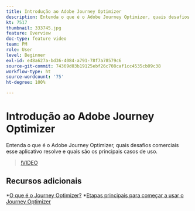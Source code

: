 ```yaml
---
title: Introdução ao Adobe Journey Optimizer
description: Entenda o que é o Adobe Journey Optimizer, quais desafios comerciais esse aplicativo resolve e quais são os principais casos de uso.
kt: 7517
thumbnail: 333745.jpg
feature: Overview
doc-type: feature video
team: PM
role: User
level: Beginner
exl-id: e48a627a-bd36-4084-a791-78f7a78579c6
source-git-commit: 74369d03b19125ebf26c708caf1cc4535cb09c38
workflow-type: ht
source-wordcount: '75'
ht-degree: 100%

---
```


# Introdução ao Adobe Journey Optimizer

Entenda o que é o Adobe Journey Optimizer, quais desafios comerciais esse aplicativo resolve e quais são os principais casos de uso.

>[!VIDEO](https://video.tv.adobe.com/v/333745?quality=12)

## Recursos adicionais

*[O que é o Journey Optimizer?](https://experienceleague.adobe.com/docs/journey-optimizer/using/get-started/get-started.html?lang=pt-BR)
*[Etapas principais para começar a usar o Journey Optimizer](https://experienceleague.adobe.com/docs/journey-optimizer/using/get-started/quick-start.html?lang=pt-BR)
